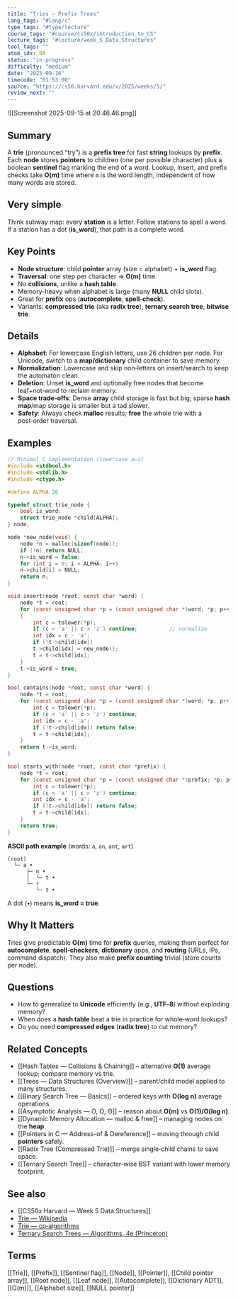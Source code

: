 ```yaml
---
title: "Tries — Prefix Trees"
lang_tags: "#lang/c"
type_tags: "#type/lecture"
course_tags: "#course/cs50x/introduction_to_CS"
lecture_tags: "#lecture/week_5_Data_Structures"
tool_tags: ""
atom_idx: 08
status: "in-progress"
difficulty: "medium"
date: "2025-09-16"
timecode: "01:53:00"
source: "https://cs50.harvard.edu/x/2025/weeks/5/"
review_next: ""
---
```

![[Screenshot 2025-09-15 at 20.46.46.png]]
## Summary
A **trie** (pronounced “try”) is a **prefix tree** for fast **string** lookups by **prefix**. Each **node** stores **pointers** to children (one per possible character) plus a boolean **sentinel** flag marking the end of a word. Lookup, insert, and prefix checks take **O(m)** time where `m` is the word length, independent of how many words are stored.

## Very simple
Think subway map: every **station** is a letter. Follow stations to spell a word. If a station has a dot (**is_word**), that path is a complete word.

## Key Points
- **Node structure**: child **pointer** array (size = alphabet) + **is_word** flag.
- **Traversal**: one step per character ⇒ **O(m)** time.
- No **collisions**, unlike a **hash table**.
- Memory-heavy when alphabet is large (many **NULL** child slots).
- Great for **prefix** ops (**autocomplete**, **spell‑check**).
- Variants: **compressed trie** (aka **radix tree**), **ternary search tree**, **bitwise trie**.

## Details
- **Alphabet**: For lowercase English letters, use 26 children per node. For Unicode, switch to a **map/dictionary** child container to save memory.
- **Normalization**: Lowercase and skip non‑letters on insert/search to keep the automaton clean.
- **Deletion**: Unset **is_word** and optionally free nodes that become leaf+not‑word to reclaim memory.
- **Space trade‑offs**: Dense **array** child storage is fast but big; sparse **hash map**/map storage is smaller but a tad slower.
- **Safety**: Always check **malloc** results; **free** the whole trie with a post‑order traversal.

## Examples
```c
// Minimal C implementation (lowercase a–z)
#include <stdbool.h>
#include <stdlib.h>
#include <ctype.h>

#define ALPHA 26

typedef struct trie_node {
    bool is_word;
    struct trie_node *child[ALPHA];
} node;

node *new_node(void) {
    node *n = malloc(sizeof(node));
    if (!n) return NULL;
    n->is_word = false;
    for (int i = 0; i < ALPHA; i++) 
    n->child[i] = NULL;
    return n;
}

void insert(node *root, const char *word) {
    node *t = root;
    for (const unsigned char *p = (const unsigned char *)word; *p; p++) 
    {
        int c = tolower(*p);
        if (c < 'a' || c > 'z') continue;          // normalize
        int idx = c - 'a';
        if (!t->child[idx]) 
        t->child[idx] = new_node();
        t = t->child[idx];
    }
    t->is_word = true;
}

bool contains(node *root, const char *word) {
    node *t = root;
    for (const unsigned char *p = (const unsigned char *)word; *p; p++) {
        int c = tolower(*p);
        if (c < 'a' || c > 'z') continue;
        int idx = c - 'a';
        if (!t->child[idx]) return false;
        t = t->child[idx];
    }
    return t->is_word;
}

bool starts_with(node *root, const char *prefix) {
    node *t = root;
    for (const unsigned char *p = (const unsigned char *)prefix; *p; p++) {
        int c = tolower(*p);
        if (c < 'a' || c > 'z') continue;
        int idx = c - 'a';
        if (!t->child[idx]) return false;
        t = t->child[idx];
    }
    return true;
}
```

**ASCII path example** (words: `a`, `an`, `ant`, `art`)
```
(root)
  └─ a •
      ├─ n •
      │  └─ t •
      └─ r
         └─ t •
```
A dot (**•**) means **is_word = true**.

## **Why It Matters**
Tries give predictable **O(m)** time for **prefix** queries, making them perfect for **autocomplete**, **spell‑checkers**, **dictionary** apps, and **routing** (URLs, IPs, command dispatch). They also make **prefix counting** trivial (store counts per node).

## Questions
- How to generalize to **Unicode** efficiently (e.g., **UTF‑8**) without exploding memory?
- When does a **hash table** beat a trie in practice for whole‑word lookups?
- Do you need **compressed edges** (**radix tree**) to cut memory?

## Related Concepts
- [[Hash Tables — Collisions & Chaining]] – alternative **O(1)** average lookup; compare memory vs trie.
- [[Trees — Data Structures (Overview)]] – parent/child model applied to many structures.
- [[Binary Search Tree — Basics]] – ordered keys with **O(log n)** average operations.
- [[Asymptotic Analysis — O, Ω, Θ]] – reason about **O(m)** vs **O(1)/O(log n)**.
- [[Dynamic Memory Allocation — malloc & free]] – managing nodes on the **heap**.
- [[Pointers in C — Address-of & Dereference]] – moving through child **pointers** safely.
- [[Radix Tree (Compressed Trie)]] – merge single‑child chains to save space.
- [[Ternary Search Tree]] – character‑wise BST variant with lower memory footprint.

## See also
- [[CS50x Harvard — Week 5 Data Structures]]  
- [Trie — Wikipedia](https://en.wikipedia.org/wiki/Trie)
- [Trie — cp‑algorithms](https://cp-algorithms.com/string/trie.html)
- [Ternary Search Trees — Algorithms, 4e (Princeton)](https://algs4.cs.princeton.edu/52trie/)

## Terms
[[Trie]], [[Prefix]], [[Sentinel flag]], [[Node]], [[Pointer]], [[Child pointer array]], [[Root node]], [[Leaf node]], [[Autocomplete]], [[Dictionary ADT]], [[O(m)]], [[Alphabet size]], [[NULL pointer]]
